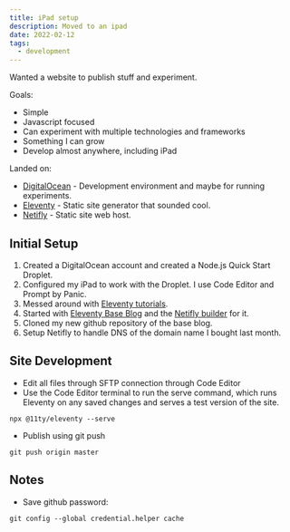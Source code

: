 ```yaml
---
title: iPad setup
description: Moved to an ipad
date: 2022-02-12
tags:
  - development
---
```

Wanted a website to publish stuff and experiment.

Goals:
* Simple
* Javascript focused
* Can experiment with multiple technologies and frameworks
* Something I can grow
* Develop almost anywhere, including iPad

Landed on:
* [DigitalOcean](https:/digitalocean.com) - Development environment and maybe for running experiments.
* [Eleventy](https://11ty.dev) - Static site generator that sounded cool.
* [Netifly](https://netifly.com) - Static site web host.

## Initial Setup
1. Created a DigitalOcean account and created a Node.js Quick Start Droplet.
2. Configured my iPad to work with the Droplet. I use Code Editor and Prompt by Panic.
2. Messed around with [Eleventy tutorials](https://www.11ty.dev/docs/getting-started/). 
3. Started with [Eleventy Base Blog](https://github.com/11ty/eleventy-base-blog) and the [Netifly builder](https://app.netlify.com/start/deploy?repository=https://github.com/11ty/eleventy-base-blog) for it.
4. Cloned my new github repository of the base blog.
5. Setup Netifly to handle DNS of the domain name I bought last month.


## Site Development
* Edit all files through SFTP connection through Code Editor
* Use the Code Editor terminal to run the serve command, which runs Eleventy on any saved changes and serves a test version of the site.
``` text/2-3
npx @11ty/eleventy --serve
```
* Publish using git push
``` text/2-3
git push origin master
```

## Notes
* Save github password:
``` text/2-3
git config --global credential.helper cache
```



